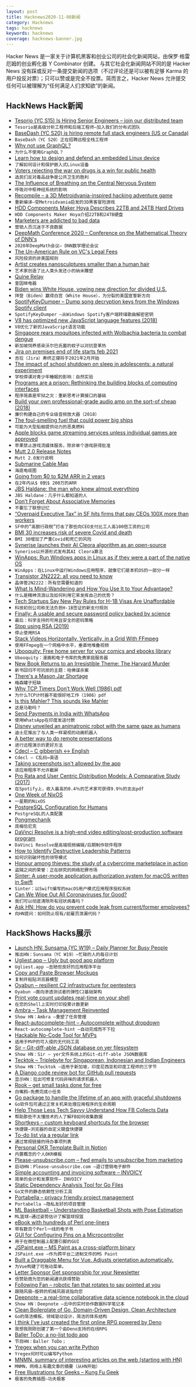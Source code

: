 ```yaml
---
layout: post
title: Hacknews2020-11-08新闻
category: Hacknews
tags: hacknews
keywords: hacknews
coverage: hacknews-banner.jpg
---
```


Hacker News 是一家关于计算机黑客和创业公司的社会化新闻网站，由保罗·格雷厄姆的创业孵化器 Y Combinator 创建。
与其它社会化新闻网站不同的是 Hacker News 没有踩或反对一条提交新闻的选项（不过评论还是可以被有足够 Karma 的用户投反对票）；只可以赞或是完全不投票。简而言之，Hacker News 允许提交任何可以被理解为“任何满足人们求知欲”的新闻。

## HackNews Hack新闻


- [Tesorio (YC S15) Is Hiring Senior Engineers – join our distributed team](https://www.tesorio.com/careers#job-openings)
- `Tesorio是高级分析工程师和后端工程师–加入我们的分布式团队`
- [BaseDash (YC S20) is hiring remote full stack engineers (US or Canada)](https://www.basedash.com/careers)
- `BaseDash（YC S20）正在招聘远程全栈工程师`
- [Why not use GraphQL?](https://wundergraph.com/blog/why_not_use_graphql)
- `为什么不使用GraphQL？`
- [Learn how to design and defend an embedded Linux device](https://embeddedbits.org/introduction-embedded-linux-security-part-1/)
- `了解如何设计和保护嵌入式Linux设备`
- [Voters rejecting the war on drugs is a win for public health](https://arstechnica.com/science/2020/11/voters-rejecting-the-war-on-drugs-is-a-win-for-public-health/)
- `选民们反对毒品战争是公共卫生的胜利`
- [The Influence of Breathing on the Central Nervous System](https://www.ncbi.nlm.nih.gov/pmc/articles/PMC6070065/)
- `呼吸对中枢神经系统的影响`
- [Recompile – a 3D Metroidvania-inspired hacking adventure game](https://recompilegame.com/)
- `重新编译–受Metroidvania启发的3D黑客冒险游戏`
- [HDD Components Maker Hoya Describes 22TB and 24TB Hard Drives](https://www.tomshardware.com/news/hoya-hdd-22tb-24tb)
- `HDD Components Maker Hoya介绍22TB和24TB硬盘`
- [Marketers are addicted to bad data](https://www.jacquescorbytuech.com/writing/marketers-addicted-bad-data)
- `营销人员沉迷于不良数据`
- [DeepMath Conference 2020 – Conference on the Mathematical Theory of DNN's](https://deepmath-conference.com/)
- `2020年DeepMath会议– DNN数学理论会议`
- [The Un-American Rule on VC's Legal Fees](https://lawofvc.substack.com/p/12-episode-the-un-american-rule)
- `风险投资的非美国规则`
- [Artist creates nanosculptures smaller than a human hair](https://newatlas.com/artist-nanosculptures-smaller-human-hair/34813/)
- `艺术家创造了比人类头发还小的纳米雕塑`
- [Quine Relay](https://github.com/mame/quine-relay)
- `奎因继电器`
- [Biden wins White House, vowing new direction for divided U.S.](https://apnews.com/article/joe-biden-wins-white-house-ap-fd58df73aa677acb74fce2a69adb71f9)
- `拜登（Biden）赢得白宫（White House），为分裂的美国宣誓新方向`
- [SpotifyKeyDumper – Dump song decryption keys from the Windows Spotify client](https://gitlab.com/fuck-capitalism/spotifykeydumper)
- `SpotifyKeyDumper –从Windows Spotify客户端转储歌曲解密密钥`
- [V8 has optimized new JavaScript language features (2018)](https://github.com/thlorenz/v8-perf/blob/master/language-features.md)
- `V8优化了新的JavaScript语言功能`
- [Singapore rears moquitoes infected with Wolbachia bacteria to combat dengue](https://www.reuters.com/article/us-singapore-environment-dengue-idUSKBN25O03A)
- `新加坡饲养感染沃尔巴氏菌的蚊子以对抗登革热`
- [Jira on premises end of life starts feb 2021](https://www.atlassian.com/migration/faqs)
- `吉拉（Jira）寿终正寝将于2021年2月开始`
- [The impact of school shutdown on sleep in adolescents: a natural experiment](https://www.sciencedirect.com/science/article/pii/S1389945720304184)
- `学校停课对青少年睡眠的影响：自然实验`
- [Programs are a prison: Rethinking the building blocks of computing interfaces](https://djrobstep.com/posts/programs-are-a-prison)
- `程序简直是牢狱之灾：重新思考计算接口的基础`
- [Build your own professional-grade audio amp on the sort-of cheap (2018)](https://spectrum.ieee.org/consumer-electronics/audiovideo/build-your-own-professionalgrade-audio-amp-on-the-sort-of-cheap)
- `廉价构建自己的专业级音频放大器（2018）`
- [The foul-smelling fuel that could power big ships](https://www.bbc.co.uk/news/business-54511743)
- `可能为大型船舶提供动力的恶臭燃料`
- [Apple blocks game streaming services unless individual games are approved](https://www.bbc.com/news/technology-53693581)
- `苹果禁止游戏流媒体服务，除非单个游戏获得批准`
- [Mutt 2.0 Release Notes](http://www.mutt.org/relnotes/2.0/)
- `Mutt 2.0发行说明`
- [Submarine Cable Map](https://www.submarinecablemap.com/)
- `海底电缆图`
- [Going from $0 to $2M ARR in 2 years](https://laskie.co/playbooks/bootstrapping-b2b-sales)
- `在2年内从$ 0到$ 200万的ARR`
- [JBS Haldane: the man who knew almost everything](https://www.newstatesman.com/culture/books/2020/11/jbs-haldane-man-who-knew-almost-everything)
- `JBS Haldane：几乎什么都知道的人`
- [Don’t Forget About Associative Memories](https://thegradient.pub/dont-forget-about-associative-memories/)
- `不要忘了联想记忆`
- [“Overpaid Executive Tax” in SF hits firms that pay CEOs 100X more than workers](https://arstechnica.com/tech-policy/2020/11/overpaid-executive-tax-in-sf-hits-firms-that-pay-ceos-100x-more-than-workers/)
- `SF中的“高额行政税”打击了那些向CEO支付比工人高100倍工资的公司`
- [BMI 30 increases risk of severe Covid and death](https://www.ncbi.nlm.nih.gov/pmc/articles/PMC7493748/)
- `BMI 30增加了严重Covid和死亡的风险`
- [Synerise launches their AI Cleora algorithm as an open-source](https://synerise.com/press/news/synerise-releases-cleora-open-source)
- `Synerise以开源形式发布其AI Cleora算法`
- [WinApps: Run Windows apps in Linux as if they were a part of the native OS](https://github.com/Fmstrat/winapps)
- `WinApps：在Linux中运行Windows应用程序，就像它们是本机OS的一部分一样`
- [Transistor 2N2222: all you need to know](https://www.oshardware.net/2n2222/)
- `晶体管2N2222：所有您需要知道的`
- [What Is Mind-Wandering and How You Use It to Your Advantage?](https://durmonski.com/productivity/what-is-mind-wandering/)
- `什么是精神流浪以及如何利用它来发挥自己的优势？`
- [Tech Startups Say New Pay Rules for H-1B Visas Are Unaffordable](https://www.wsj.com/articles/tech-startups-say-new-pay-rules-for-h-1b-visas-are-unaffordable-11604246400)
- `科技初创公司称无法负担H-1B签证的新支付规则`
- [Finally: A usable and secure password policy backed by science](https://www.cylab.cmu.edu/news/2020/10/20-passwordpolicy.html)
- `最后：科学支持的可用且安全的密码策略`
- [Stop using RSA (2019)](https://blog.trailofbits.com/2019/07/08/fuck-rsa/)
- `停止使用RSA`
- [Stack Videos Horizontally, Vertically, in a Grid With FFmpeg](https://ottverse.com/stack-videos-horizontally-vertically-grid-with-ffmpeg/)
- `使用FFmpeg在一个网格中水平，垂直地堆叠视频`
- [Ubooquity: Free home server for your comics and ebooks library](https://vaemendis.net/ubooquity/)
- `Ubooquity：漫画和电子书库的免费家庭服务器`
- [New Book Returns to an Irresistible Theme: The Harvard Murder](https://www.nytimes.com/2020/11/04/books/becky-cooper-we-keep-the-dead-close-harvard-murder.html)
- `新书回归不可抗拒的主题：哈佛谋杀案`
- [There's a Mason Jar Shortage](https://www.delish.com/food-news/a34345878/mason-jar-shortage-2020/)
- `梅森罐子短缺`
- [Why TCP Timers Don’t Work Well (1986) pdf](http://comet.lehman.cuny.edu/griffeth/classes/Spring06/Homeworks/Papers/2_22WhyTCPTimersDontWorkWell.pdf)
- `为什么TCP计时器不能很好地工作（1986）pdf`
- [Is this Mahler? This sounds like Mahler](http://sarabee.github.io/2020/09/13/is-this-mahler/)
- `这是马勒吗？`
- [Send Payments in India with WhatsApp](https://blog.whatsapp.com/send-payments-in-india-with-whatsapp/?lang=en)
- `使用WhatsApp在印度发送付款`
- [Disney unveiled an animatronic robot with the same gaze as humans](https://www.businessinsider.com/disney-unveiled-a-robot-with-the-same-gaze-as-humans-2020-11)
- `迪士尼推出了与人类一样凝视的动画机器人`
- [A better way to do remote presentations](https://blog.plover.com/talk/slide-download-2.html)
- `进行远程演示的更好方法`
- [Cdecl – C gibberish ↔ English](https://cdecl.org/)
- `Cdecl – C乱码↔英语`
- [Taking screenshots isn't allowed by the app](https://support.google.com/pixelphone/thread/70006808?hl=en)
- `该应用程序不允许截屏`
- [Pro Rata and User Centric Distribution Models: A Comparative Study (2017)](http://www.digitalmedia.fi/wp-content/uploads/2018/02/UC_report_final_171213.pdf)
- `在Spotify上，收入最高的0.4％的艺术家可获得9.9％的支出pdf`
- [One Week of NixOS](https://jae.moe/blog/2020/11/one-week-of-nixos/)
- `一星期的NixOS`
- [PostgreSQL Configuration for Humans](https://postgresqlco.nf/en/doc/param/)
- `PostgreSQL的人类配置`
- [Pongmechanik](http://cyberniklas.de/pongmechanik/indexen.html)
- `庞梅恰尼克`
- [DaVinci Resolve is a high-end video editing/post-production software program](https://www.blackmagicdesign.com/products/davinciresolve/)
- `DaVinci Resolve是高端视频编辑/后期制作软件程序`
- [How to Identify Destructive Leadership Patterns](https://articles.tilt365.com/identify-destructive-leadership-patterns/)
- `如何识别破坏性的领导模式`
- [Honour among thieves: the study of a cybercrime marketplace in action](https://www.cam.ac.uk/research/news/honour-among-thieves-the-study-of-a-cybercrime-marketplace-in-action)
- `盗贼之间的荣誉：正在研究的网络犯罪市场`
- [Sinter: A user-mode application authorization system for macOS written in Swift](https://github.com/trailofbits/sinter)
- `Sinter：以Swift编写的macOS用户模式应用程序授权系统`
- [Can We Wipe Out All Coronaviruses for Good?](https://singularityhub.com/2020/10/27/can-we-wipe-out-all-coronaviruses-for-good-heres-what-a-group-of-200-scientists-think/)
- `我们可以彻底清除所有冠状病毒吗？`
- [Ask HN: How do you prevent code leak from current/former employees?](item?id=25025089)
- `向HN提问：如何防止现有/前雇员泄漏代码？`


## HackShows Hacks展示

- [Launch HN: Sunsama (YC W19) – Daily Planner for Busy People](item?id=24990238)
- `推出HN：Sunsama（YC W19）–忙碌的人的每日计划`
- [ Ugliest.app – Ugly but good app platform](https://ugliest.app)
- `Ugliest.app –丑陋但良好的应用程序平台`
- [ Copy and Paste Browser Mockups](https://browsermockups.io/)
- `复制并粘贴浏览器模型`
- [ Oyabun – resilient C2 infrastructure for pentesters](https://oyabun.io)
- `Oyabun –面向渗透测试者的弹性C2基础架构`
- [ Print vote count updates real-time on your shell](https://github.com/jspilman/vote-tracker)
- `在您的Shell上实时打印投票计数更新`
- [ Ambra – Task Management Reinvented](item?id=24997104)
- `Show HN：Ambra –重塑了任务管理`
- [ React-autocomplete-hint – Autocomplete without dropdown](https://github.com/ejmudi/react-autocomplete-hint)
- `React-autocomplete-hint –自动完成而不下拉`
- [ Hackable No-Code Tool for MVPs](https://abstra.app/?ref=hn4)
- `适用于MVP的可入侵的无代码工具`
- [ Sir – Git-diff-able JSON database on yer filesystem](https://github.com/c9fe/sirdb)
- `Show HN：Sir – yer文件系统上的Git-diff-able JSON数据库`
- [ Tecktok – Triplebyte for Singaporean, Indonesian and Indian Engineers](https://tecktok.io/#/)
- `Show HN：Tecktok –适用于新加坡，印度尼西亚和印度工程师的三字节`
- [ A Django code review bot for GitHub pull requests](https://django.doctor/?show-hn)
- `显示HN：拉出可修复代码异味的请求机器人`
- [ Rook – get small tasks done for free](https://rookcv.com/ok1-for_companies)
- `白嘴鸦–免费完成小任务`
- [ Go package to handle the lifetime of an app with graceful shutdowns](https://github.com/TomWright/lifetime)
- `Go软件包可通过正常关机来处理应用程序的生命周期`
- [ Help Those Less Tech Savvy Understand How FB Collects Data](https://thescrollersdilemma.netlify.app/)
- `帮助那些不太懂技术的人了解FB如何收集数据`
- [ Shortkeys – custom keyboard shortcuts for the browser](https://www.shortkeys.app/)
- `快捷键–浏览器的自定义键盘快捷键`
- [ To-do list via a regular link](https://dothis.link?lang=hn5)
- `通过常规链接的待办事项列表`
- [ Personal OKR Template Built in Notion](https://rohitgupta.site/OKR-2021-f4c8acc86da24b278048b02158eafc32)
- `内置概念的个人OKR模板`
- [ Please-unsubscribe.com – fwd emails to unsubscribe from marketing](https://please-unsubscribe.com)
- `启动HN：Please-unsubscribe.com –退订营销电子邮件`
- [ Simple accounting and invoicing software – INVOICY](https://invoicy.io/)
- `简单的会计和发票软件– INVOICY`
- [ Static Dependency Analysis Tool for Go Files](https://github.com/resotto/gochk)
- `Go文件的静态依赖性分析工具`
- [ Portabella – privacy friendly project management](https://portabella.io)
- `Portabella –隐私友好的项目管理`
- [ ML Basketball – Understanding Basketball Shots with Pose Estimation](https://github.com/chonyy/AI-basketball-analysis)
- `ML篮球–通过姿势估计了解篮球投篮`
- [ eBook with hundreds of Perl one-liners](https://learnbyexample.github.io/learn_perl_oneliners/one-liner-introduction.html)
- `带有数百个Perl一线的电子书`
- [ GUI for Configuring Pins on a Microcontroller](https://vicara.co/nrf52-code-generator)
- `用于在微控制器上配置引脚的GUI`
- [ JSPaint.exe – MS Paint as a cross-platform binary](https://github.com/c9fe/jspaint.exe)
- `JSPaint.exe –作为跨平台二进制文件的MS Paint`
- [ Built a Draggable Menu for Vue. Adjusts orientation automatically.](https://github.com/prabhuignoto/vue-float-menu)
- `为Vue构建了可拖动菜单。`
- [ Letter Sponsor Get sponsorship for your Newsletter](https://lettersponsor.com/)
- `信赞助商为您的新闻通讯获得赞助`
- [ Following Fan – robotic fan that rotates to say pointed at you](https://thefollowingfan.com)
- `跟随风扇–旋转的机械风扇说指向您`
- [ Deepnote – a real-time collaborative data science notebook in the cloud](https://deepnote.com)
- `Show HN：Deepnote –云中的实时协作数据科学笔记本`
- [ Clean Boilerplate of Go, Domain-Driven Design, Clean Architecture](https://github.com/resotto/goilerplate)
- `Go的简洁模板，领域驱动设计，简洁的体系结构`
- [ I think I've just created the first online RPG powered by Deno](https://tinyland.online/)
- `我想我刚刚创建了第一个由Deno支持的在线RPG`
- [ Baller ToDo; a no-list todo app](https://ballertodo.com/)
- `节目HN：Baller ToDo；`
- [ Yregex when you can write Python](https://github.com/iogf/crocs)
- `Yregex何时可以编写Python`
- [ MNMN, summary of interesting articles on the web (starting with HN)](https://github.com/simonebrunozzi/MNMN)
- `MNMN，网络上有趣文章的摘要（从HN开始）`
- [ Free Illustrations for Geeks – Kung Fu Geek](https://flat-svg-designs.net/en/kung-fu-geek/)
- `极客的免费插图–功夫极客`

